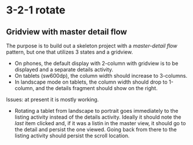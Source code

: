 # 3-2-1 rotate

## Gridview with master detail flow

The purpose is to build out a skeleton project with a _master-detail 
flow_ pattern, but one that utilizes 3 states and a gridview.

* On phones, the default display with 2-column with gridview is to be 
displayed and a separate details activity.
* On tablets (sw600dp), the column width should increase to 3-columns.
* In landscape mode on tablets, the column width should drop to 
1-column, and the details fragment should show on the right.

Issues: at present it is mostly working. 

* Rotating a tablet from landscape to portrait goes immediately to the
listing activity instead of the details activity. Ideally it should note
the _last_ item clicked and, if it was a listin in the master view, it
should go to the detail and persist the one viewed. Going back from 
there to the listing activity should persist the scroll location. 
